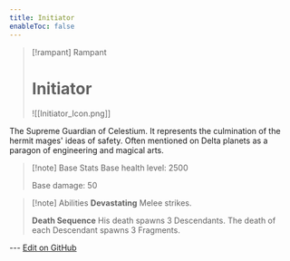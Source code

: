 ```yaml
---
title: Initiator
enableToc: false
---
```

> [!rampant] Rampant
>
> # Initiator
>
> ![[Initiator_Icon.png]]

The Supreme Guardian of Celestium. It represents the culmination of the hermit mages' ideas of safety. Often mentioned on Delta planets as a paragon of engineering and magical arts.

> [!note] Base Stats
> Base health level: 2500
> 
> Base damage: 50

> [!note] Abilities
> **Devastating**
> Melee strikes.
>
> **Death Sequence**
> His death spawns 3 Descendants.
> The death of each Descendant spawns 3 Fragments.

--- [Edit on GitHub](https://github.com/Mondrethos/gatekeeperwiki/edit/main/content/Monsters/Initiator.md)